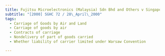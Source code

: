 ```yaml
---
title: Fujitsu Microelectronics (Malaysia) Sdn Bhd and Others v Singapore Airlines Ltd and Others 
subtitle: "[2000] SGHC 72 / 28\_April\_2000"
tags:
  - Carriage of Goods by Air and Land
  - Carriage of goods by air
  - Contracts of carriage
  - Nondelivery of part of goods carried
  - Whether liability of carrier limited under Warsaw Convention

---
```


